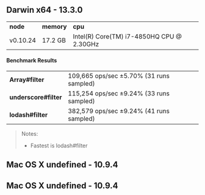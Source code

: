 Darwin x64 - 13.3.0
-----

<table><tr><td><b>node</b></td><td><b>memory</b></td><td><b>cpu</b></td></tr><tr><td>v0.10.24</td><td>17.2 GB</td><td>Intel(R) Core(TM) i7-4850HQ CPU @ 2.30GHz</td></tr></table>

#### Benchmark Results ####

<table><tr><td><b>Array#filter</b></td><td>109,665 ops/sec ±5.70% (31 runs sampled)</td></tr><tr><td><b>underscore#filter</b></td><td>115,254 ops/sec ±9.24% (33 runs sampled)</td></tr><tr><td><b>lodash#filter</b></td><td>382,579 ops/sec ±9.24% (41 runs sampled)</td></tr></table>

> Notes:
> - Fastest is lodash#filter

Mac OS X undefined - 10.9.4
-----

Mac OS X undefined - 10.9.4
-----


